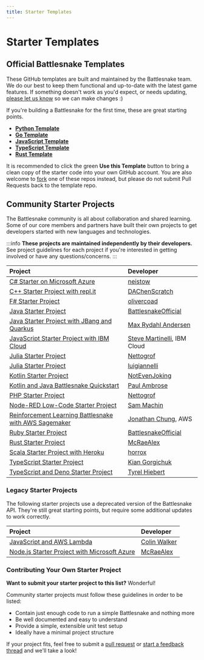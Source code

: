 ```yaml
---
title: Starter Templates
---
```


# Starter Templates

## Official Battlesnake Templates

These GitHub templates are built and maintained by the Battlesnake team. We do our best to keep them functional and up-to-date with the latest game features. If something doesn't work as you'd expect, or needs updating, [please let us know](https://github.com/BattlesnakeOfficial/feedback/discussions) so we can make changes :)

If you're building a Battlesnake for the first time, these are great starting points.

* **[Python Template](https://github.com/battlesnakeofficial/starter-snake-python)**
* **[Go Template](https://github.com/battlesnakeofficial/starter-snake-go)**
* **[JavaScript Template](https://github.com/BattlesnakeOfficial/starter-snake-javascript)**
* **[TypeScript Template](https://github.com/BattlesnakeOfficial/starter-snake-typescript)**
* **[Rust Template](https://github.com/BattlesnakeOfficial/starter-snake-rust)**

It is recommended to click the green **Use this Template** button to bring a clean copy of the starter code into your own GitHub account. You are also welcome to [fork](https://docs.github.com/en/get-started/quickstart/fork-a-repo) one of these repos instead, but please do not submit Pull Requests back to the template repo.

## Community Starter Projects

The Battlesnake community is all about collaboration and shared learning. Some of our core members and partners have built their own projects to get developers started with new languages and technologies.

:::info
**These projects are maintained independently by their developers.** See project guidelines for each project if you're interested in getting involved or have any questions/concerns.
:::

| Project                                                                                                      | Developer                                                     |
| :----------------------------------------------------------------------------------------------------------- | :------------------------------------------------------------ |
| [C\# Starter on Microsoft Azure](https://github.com/neistow/battlesnake-starter-csharp)                      | [neistow](https://github.com/neistow)                         |
| [C++ Starter Project with repl.it](https://github.com/DAChenScratch/Starter-Battlesnake-Cpp-with-replit)     | [DAChenScratch](https://github.com/DAChenScratch)             |
| [F\# Starter Project](https://github.com/olivercoad/battlesnake-starter-fsharp)                              | [olivercoad](https://github.com/olivercoad)                   |
| [Java Starter Project](https://github.com/battlesnakeofficial/starter-snake-java)                            | [BattlesnakeOfficial](https://github.com/BattlesnakeOfficial) |
| [Java Starter Project with JBang and Quarkus](https://github.com/jbangdev/jbang-battlesnake)                 | [Max Rydahl Andersen](https://github.com/maxandersen)         |
| [JavaScript Starter Project with IBM Cloud](https://github.com/IBM/starter-snake-node)                       | [Steve Martinelli](https://github.com/stevemar), IBM Cloud    |
| [Julia Starter Project](https://github.com/Nettogrof/starter-snake-julia)                                    | [Nettogrof](https://github.com/Nettogrof)                     |
| [Julia Starter Project](https://github.com/luigiannelli/starter-snake-julia)                                 | [luigiannelli](https://github.com/luigiannelli)           |
| [Kotlin Starter Project](https://github.com/770grappenmaker/starter-snake-kotlin)                            | [NotEvenJoking](https://github.com/770grappenmaker)           |
| [Kotlin and Java Battlesnake Quickstart](https://github.com/pambrose/battlesnake-quickstart)                | [Paul Ambrose](https://github.com/pambrose)                   |
| [PHP Starter Project](https://github.com/Nettogrof/starter-snake-php)                                        | [Nettogrof](https://github.com/Nettogrof)                     |
| [Node-RED Low-Code Starter Project](https://flows.nodered.org/flow/6cbf34b31e1890bb7a638005bcc4f54b)         | [Sam Machin](https://github.com/sammachin)                    |
| [Reinforcement Learning Battlesnake with AWS Sagemaker](https://github.com/awslabs/sagemaker-battlesnake-ai) | [Jonathan Chung](https://github.com/jonomon), AWS             |
| [Ruby Starter Project](https://github.com/battlesnakeofficial/starter-snake-ruby)                            | [BattlesnakeOfficial](https://github.com/BattlesnakeOfficial) |
| [Rust Starter Project](https://github.com/mcraealex/rustysnake)                                              | [McRaeAlex](https://github.com/McRaeAlex)                     |
| [Scala Starter Project with Heroku](https://github.com/horrox/battlesnake-starter-scala)                     | [horrox](https://github.com/horrox)                           |
| [TypeScript Starter Project](https://github.com/kgorgi/starter-snake-node-ts)                                | [Kian Gorgichuk](https://github.com/kgorgi)                   |
| [TypeScript and Deno Starter Project](https://github.com/tyrelh/starter-snake-typescript-deno)               | [Tyrel Hiebert](https://github.com/tyrelh)                    |

### Legacy Starter Projects

The following starter projects use a deprecated version of the Battlesnake API. They're still great starting points, but require some additional updates to work correctly.

| Project                                                                                 | Developer                                   |
| :-------------------------------------------------------------------------------------- | :------------------------------------------ |
| [JavaScript and AWS Lambda](https://colinjfw.github.io/battlesnake-learn/)              | [Colin Walker](https://github.com/colinjfw) |
| [Node.js Starter Project with Microsoft Azure](https://github.com/mcraealex/AzureSnake) | [McRaeAlex](https://github.com/McRaeAlex)   |

### Contributing Your Own Starter Project

**Want to submit your starter project to this list?** Wonderful!

Community starter projects must follow these guidelines in order to be listed:

* Contain just enough code to run a simple Battlesnake and nothing more
* Be well documented and easy to understand
* Provide a simple, extensible unit test setup
* Ideally have a minimal project structure

If your project fits, feel free to submit a [pull request](https://github.com/BattlesnakeOfficial/docs) or [start a feedback thread](https://github.com/BattlesnakeOfficial/feedback/discussions) and we'll take a look!
